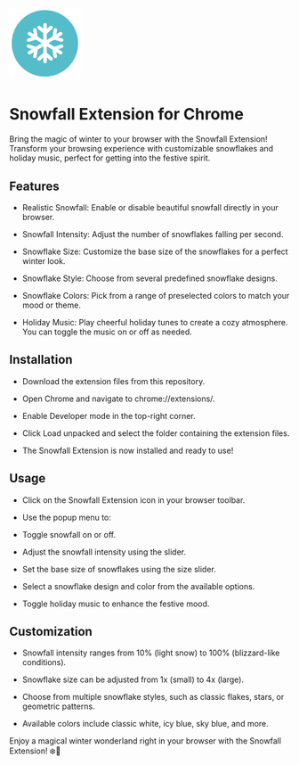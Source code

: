 # ![Snowfall](./images/icon128.png)

# Snowfall Extension for Chrome

Bring the magic of winter to your browser with the Snowfall Extension! Transform your browsing experience with
customizable snowflakes and holiday music, perfect for getting into the festive spirit.

## Features

- Realistic Snowfall: Enable or disable beautiful snowfall directly in your browser.

- Snowfall Intensity: Adjust the number of snowflakes falling per second.

- Snowflake Size: Customize the base size of the snowflakes for a perfect winter look.

- Snowflake Style: Choose from several predefined snowflake designs.

- Snowflake Colors: Pick from a range of preselected colors to match your mood or theme.

- Holiday Music: Play cheerful holiday tunes to create a cozy atmosphere. You can toggle the music on or off as needed.

## Installation

- Download the extension files from this repository.

- Open Chrome and navigate to chrome://extensions/.

- Enable Developer mode in the top-right corner.

- Click Load unpacked and select the folder containing the extension files.

- The Snowfall Extension is now installed and ready to use!

## Usage

- Click on the Snowfall Extension icon in your browser toolbar.

- Use the popup menu to:

- Toggle snowfall on or off.

- Adjust the snowfall intensity using the slider.

- Set the base size of snowflakes using the size slider.

- Select a snowflake design and color from the available options.

- Toggle holiday music to enhance the festive mood.

## Customization

- Snowfall intensity ranges from 10% (light snow) to 100% (blizzard-like conditions).

- Snowflake size can be adjusted from 1x (small) to 4x (large).

- Choose from multiple snowflake styles, such as classic flakes, stars, or geometric patterns.

- Available colors include classic white, icy blue, sky blue, and more.

Enjoy a magical winter wonderland right in your browser with the Snowfall Extension! ❄️🎄
